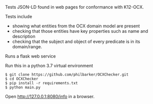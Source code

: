 Tests JSON-LD found in web pages for conformance with K12-OCX.

Tests include
- showing what entities from the OCX domain model are present
- checking that those entities have key properties such as name and description
- checking that the subject and object of every predicate is in its domain/range.

Runs a flask web service

Run this in a python 3.7 virtual environment
```
$ git clone https://github.com/philbarker/OCXChecker.git
$ cd OCXChecker
$ pip install -r requirements.txt
$ python main.py
```
Open http://127.0.0.1:8080/info in a browser.
